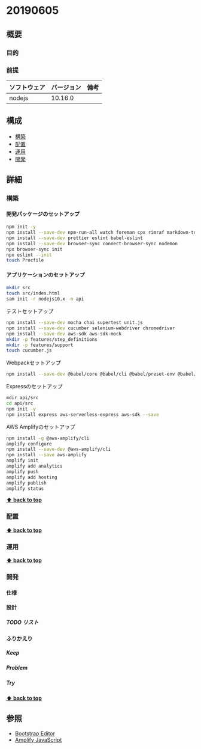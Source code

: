 # 20190605

## 概要

### 目的

### 前提

| ソフトウェア   | バージョン | 備考 |
| :------------- | :--------- | :--- |
| nodejs         | 10.16.0     |      |

## 構成

- [構築](#構築)
- [配置](#配置)
- [運用](#運用)
- [開発](#開発)

## 詳細

### 構築

#### 開発パッケージのセットアップ

```bash
npm init -y
npm install --save-dev npm-run-all watch foreman cpx rimraf markdown-to-html
npm install --save-dev prettier eslint babel-eslint
npm install --save-dev browser-sync connect-browser-sync nodemon
npx browser-sync init
npx eslint --init
touch Procfile
```

#### アプリケーションのセットアップ

```bash
mkdir src
touch src/index.html
sam init -r nodejs10.x -n api
```

テストセットアップ
```bash
npm install --save-dev mocha chai supertest unit.js
npm install --save-dev cucumber selenium-webdriver chromedriver
npm install --save-dev aws-sdk aws-sdk-mock
mkdir -p features/step_definitions
mkdir -p features/support
touch cucumber.js
```

Webpackセットアップ
```bash
npm install --save-dev @babel/core @babel/cli @babel/preset-env @babel/register @babel/polyfill babel-plugin-istanbul cross-env nyc webpack webpack-cli webpack-dev-server babel-loader css-loader html-webpack-plugin mini-css-extract-plugin copy-webpack-plugin clean-webpack-plugin                                                                                                                                                                                                                                                                 
```

Expressのセットアップ
```bash
mdir api/src
cd api/src
npm init -y
npm install express aws-serverless-express aws-sdk --save
```

AWS Amplifyのセットアップ
```bash
npm install -g @aws-amplify/cli
amplify configure
npm install --save-dev @aws-amplify/cli
npm install --save aws-amplify
amplify init
amplify add analytics
amplify push
amplify add hosting
amplify publish
amplify status
```

**[⬆ back to top](#構成)**

### 配置

**[⬆ back to top](#構成)**

### 運用

**[⬆ back to top](#構成)**

### 開発

#### 仕様

#### 設計

##### TODO リスト

#### ふりかえり

##### Keep

##### Problem

##### Try

**[⬆ back to top](#構成)**

## 参照

- [Bootstrap Editor](https://www.venezia-works.com/bst/index.html)
- [Amplify JavaScript](https://aws-amplify.github.io/docs/js/start)
